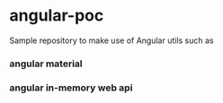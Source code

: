 # angular-poc
Sample repository to make use of Angular utils such as

### angular material
### angular in-memory web api


